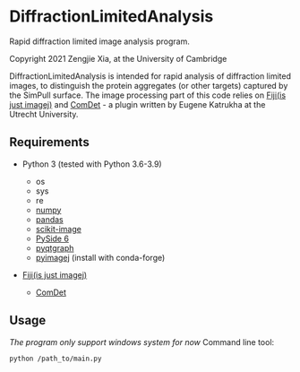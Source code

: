 DiffractionLimitedAnalysis
===============

Rapid diffraction limited image analysis program.

Copyright 2021 Zengjie Xia, at the University of Cambridge

DiffractionLimitedAnalysis is intended for rapid analysis of diffraction limited images, to distinguish the protein aggregates (or other targets) captured by the SimPull surface. The image processing part of this code relies on [Fiji(is just imagej)](https://imagej.net/Fiji) and [ComDet](https://github.com/ekatrukha/ComDet) - a plugin written by Eugene Katrukha at the Utrecht University.

Requirements
------------

- Python 3 (tested with Python 3.6-3.9)
	- os
	- sys
	- re
	- [numpy](https://numpy.org/)
	- [pandas](https://pandas.pydata.org/)
	- [scikit-image](https://scikit-image.org/)
	- [PySide 6](https://pypi.org/project/PySide6/)
	- [pyqtgraph](https://github.com/pyqtgraph/pyqtgraph)
    - [pyimagej](https://github.com/imagej/pyimagej) (install with conda-forge)

- [Fiji(is just imagej)](https://imagej.net/Fiji) 
	- [ComDet](https://github.com/ekatrukha/ComDet)

Usage
-----
*The program only support windows system for now*
Command line tool:
```sh
python /path_to/main.py
```
